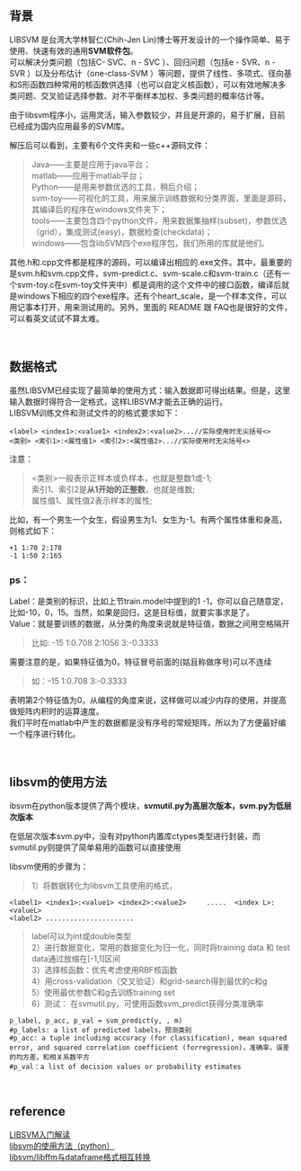 ## 背景
LIBSVM 是台湾大学林智仁(Chih-Jen Lin)博士等开发设计的一个操作简单、易于使用、快速有效的通用**SVM软件包**。  
可以解决分类问题（包括C- SVC、n - SVC ）、回归问题（包括e - SVR、n - SVR ）以及分布估计（one-class-SVM ）等问题，提供了线性、多项式、径向基和S形函数四种常用的核函数供选择（也可以自定义核函数），可以有效地解决多类问题、交叉验证选择参数、对不平衡样本加权、多类问题的概率估计等。

由于libsvm程序小，运用灵活，输入参数较少，并且是开源的，易于扩展，目前已经成为国内应用最多的SVM库。

解压后可以看到，主要有6个文件夹和一些c++源码文件：  
> Java——主要是应用于java平台；  
matlab——应用于matlab平台；  
Python——是用来参数优选的工具，稍后介绍；  
svm-toy——可视化的工具，用来展示训练数据和分类界面，里面是源码，其编译后的程序在windows文件夹下；  
tools——主要包含四个python文件，用来数据集抽样(subset)，参数优选（grid），集成测试(easy)，数据检查(checkdata)；  
windows——包含libSVM四个exe程序包，我们所用的库就是他们。  

其他.h和.cpp文件都是程序的源码，可以编译出相应的.exe文件。其中，最重要的是svm.h和svm.cpp文件，svm-predict.c、svm-scale.c和svm-train.c（还有一个svm-toy.c在svm-toy文件夹中）都是调用的这个文件中的接口函数，编译后就是windows下相应的四个exe程序。还有个heart_scale，是一个样本文件，可以用记事本打开，用来测试用的。另外，里面的 README 跟 FAQ也是很好的文件，可以看英文试试不算太难。

&nbsp;
## 数据格式
虽然LIBSVM已经实现了最简单的使用方式：输入数据即可得出结果。但是，这里输入数据时得符合一定格式，这样LIBSVM才能去正确的运行。  
LIBSVM训练文件和测试文件的的格式要求如下： 
```
<label> <index1>:<value1> <index2>:<value2>...//实际使用时无尖括号<>  
<类别> <索引1>:<属性值1> <索引2>:<属性值2>...//实际使用时无尖括号<>  
```
注意：  
> <类别>一般表示正样本或负样本，也就是整数1或-1;  
索引1、索引2是**从1开始的正整数**，也就是维数;  
属性值1、属性值2表示样本的属性;

比如，有一个男生一个女生，假设男生为1、女生为-1。有两个属性体重和身高，则格式如下：  
```
+1 1:70 2:178  
-1 1:50 2:165
```
### ps：
Label：是类别的标识，比如上节train.model中提到的1 -1，你可以自己随意定，比如-10，0，15。当然，如果是回归，这是目标值，就要实事求是了。  
Value：就是要训练的数据，从分类的角度来说就是特征值，数据之间用空格隔开  
> 比如: -15 1:0.708 2:1056 3:-0.3333

需要注意的是，如果特征值为0，特征冒号前面的(姑且称做序号)可以不连续   
> 如：-15 1:0.708 3:-0.3333

表明第2个特征值为0，从编程的角度来说，这样做可以减少内存的使用，并提高做矩阵内积时的运算速度。  
我们平时在matlab中产生的数据都是没有序号的常规矩阵，所以为了方便最好编一个程序进行转化。



&nbsp;
## libsvm的使用方法
ibsvm在python版本提供了两个模块，**svmutil.py为高层次版本，svm.py为低层次版本**  

在低层次版本svm.py中，没有对python内置库ctypes类型进行封装，而svmutil.py则提供了简单易用的函数可以直接使用

libsvm使用的步骤为：  
> 1）将数据转化为libsvm工具使用的格式，
```
<label1> <index1>:<value1> <index2>:<value2>     .....  <index L>:<valueL>
<label2> ......................
```
> label可以为int或double类型   
2）进行数据变化，常用的数据变化为归一化，同时将training data 和 test data通过放缩在[-1,1]区间  
3）选择核函数：优先考虑使用RBF核函数  
4）用cross-validation（交叉验证）和grid-search得到最优的c和g  
5）使用最优参数C和g去训练training set  
6）测试：
在svmutil.py，可使用函数svm_predict获得分类准确率   
```
p_label, p_acc, p_val = svm_predict(y, , m)  
#p_labels: a list of predicted labels，预测类别
#p_acc: a tuple including accuracy (for classification), mean squared error, and squared correlation coefficient (forregression)，准确率，误差的均方差，和相关系数平方
#p_val：a list of decision values or probability estimates
```

&nbsp;
## reference
[LIBSVM入门解读](https://blog.csdn.net/taohuaxinmu123/article/details/20370525)  
[libsvm的使用方法（python）](https://www.jianshu.com/p/e9cd040de6ce)  
[libsvm/libffm与dataframe格式相互转换](https://blog.csdn.net/olizxq/article/details/89680357)
